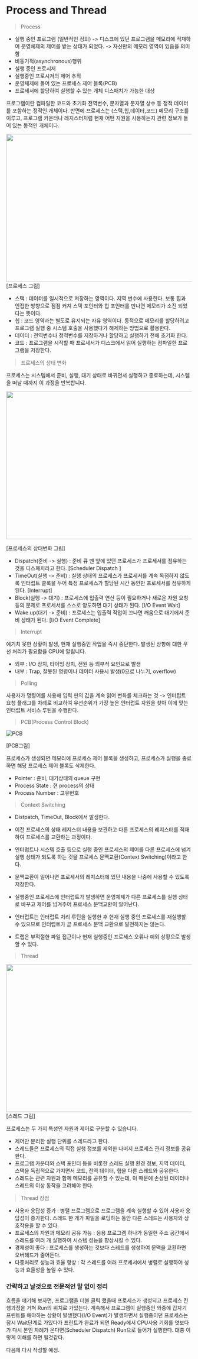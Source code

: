 # Process and Thread

> Process

* 실행 중인 프로그램 (일반적인 정의) -> 디스크에 있던 프로그램을 메모리에 적재하여 운영체제의 제어를 받는 상태가 되었다. -> 자신만의 메모리 영역이 있음을 의미함
* 비동기적(asynchronous)행위
* 실행 중인 프로시저
* 실행중인 프로시저의 제어 추적
* 운영체제에 들어 있는 프로세스 제어 블록(PCB)
* 프로세서에 할당하여 실행할 수 있는 개체 디스패치가 가능한 대상

프로그램이란 컴파일한 코드와 초기화 전역변수, 문자열과 문자열 상수 등 정적 데이터를 포함하는 정적인 개체이다.
반면에 프로세스는 (스택,힙,데이터,코드) 메모리 구조를 이루고, 프로그램 카운터나 레지스터처럼 현재 어떤 자원을 사용하는지 관련 정보가 들어 있는 동적인 개체이다.

<img src = "https://user-images.githubusercontent.com/62277037/143189374-98185866-3f5a-427f-86a2-7b0ca4c0b3b6.jpg" width="600" height="400"/>
[프로세스 그림]

* 스택 : 데이터를 일시적으로 저장하는 영역이다. 지역 변수에 사용한다. 보통 힙과 인접한 방향으로 점점 커져 스택 포인터와 힙 포인터를 만나면 메모리가 소진 되었다는 뜻이다.
* 힙 : 코드 영역과는 별도로 유지되는 자유 영역이다. 동적으로 메모리를 할당하려고 프로그램 실행 중 시스템 호출을 사용했다가 해제하는 방법으로 활용한다.
* 데이터 : 전역변수나 정적변수를 저장하거나 할당하고 실행하기 전에 초기화 한다.
* 코드 : 프로그램을 시작할 때 프로세서가 디스크에서 읽어 실행하는 컴파일한 프로그램을 저장한다.

> 프로세스의 상태 변화

프로세스는 시스템에서 준비, 실행, 대기 상태로 바뀌면서 실행하고 종료하는데, 시스템을 떠날 때까지 이 과정을 반복합니다.

<img src = "https://user-images.githubusercontent.com/62277037/143189377-d0ea5929-12f8-418c-accd-713a433fadeb.jpg" width="600" height="400"/>

[프로세스의 상태변화 그림]

* Dispatch(준비 -> 실행) : 준비 큐 맨 앞에 있던 프로세스가 프로세서를 점유하는 것을 디스패치라고 한다. [Scheduler Dispatch ]
* TimeOut(실행 -> 준비) : 실행 상태의 프로세스가 프로세서를 계속 독점하지 않도록 인터럽트 클록을 두어 특정 프로세스가 할당된 시간 동안만 프로세서를 점유하게 된다. [Interrupt]
* Block(실행 -> 대기) : 프로세스에 입출력 연산 등이 필요하거나 새로운 자원 요청 등의 문제로 프로세서를 스스로 양도하면 대기 상태가 된다. [I/O Event Wait]
* Wake up(대기 -> 준비) : 프로세스는 입출력 작업이 끄나면 깨움으로 대기에서 준비 상태가 된다. [I/O Event Complete]

> Interrupt

예기치 못한 상황이 발생, 현재 실행중인 작업을 즉시 중단한다. 발생된 상항에 대한 우선 처리가 필요함을 CPU에 알립니다.
* 외부 : I/O 장치, 타이밍 장치, 전원 등 외부적 요인으로 발생
* 내부 : Trap, 잘못된 명령이나 데이터 사용시 발생(0으로 나누기, overflow)

> Polling

사용자가 명령어를 사용해 입력 핀의 값을 계속 읽어 변화를 체크하는 것 -> 인터럽트 요청 플래그를 차례로 비교하여 우선순위가 가장 높은 인터럽트 자원을 찾아 이에 맞는 인터럽트 서비스 루틴을 수행한다.

> PCB(Process Control Block)

![PCB](https://user-images.githubusercontent.com/62277037/143189368-7facc539-2f05-4875-9417-f11e4e427e6a.PNG)

[PCB그림]

프로세스가 생성되면 메모리에 프로세스 제어 블록을 생성하고, 프로세스가 실행을 종료하면 해당 프로세스 제어 블록도 삭제한다.
* Pointer : 준비, 대기상태의 queue 구현
* Process State : 현 process의 상태
* Process Number : 고유번호

> Context Switching

* Distpatch, TimeOut, Block에서 발생한다.
* 이전 프로세스의 상태 레지스터 내용을 보관하고 다른 프로세스의 레지스터를 적재하여 프로세스를 교환하는 과정이다.
* 인터럽트나 시스템 호출 등으로 실행 중인 프로세스의 제어를 다른 프로세스에 넘겨 실행 상태가 되도록 하는 것을 프로세스 문맥교환(Context Switching)이라고 한다.
* 문맥교환이 일어나면 프로세서의 레지스터에 있던 내용을 나중에 사용할 수 있도록 저장한다.

* 실행중인 프로세스에 인터럽트가 발생하면 운영체제가 다른 프로세스를 실행 상태로 바꾸고 제어를 넘겨주어 프로세스 문맥교환이 일어난다.
* 인터럽트는 인터럽트 처리 루틴을 실행한 후 현재 실행 중인 프로세스를 재실행할 수 있으므로 인터럽트가 곧 프로세스 문맥 교환으로 발전하지는 않는다.
* 트랩은 부적절한 파일 접근이나 현재 실행중인 프로세스 오류나 예외 상황으로 발생할 수 있다.

> Thread

<img src = "https://user-images.githubusercontent.com/62277037/143189374-98185866-3f5a-427f-86a2-7b0ca4c0b3b6.jpg" width="600" height="400"/>
[스레드 그림]

프로세스는 두 가지 특성인 자원과 제어로 구분할 수 있습니다.
* 제어만 분리한 실행 단위를 스레드라고 한다.
* 스레드들은 프로세스의 직접 실행 정보를 제외한 나머지 프로세스 관리 정보를 공유한다.
* 프로그램 카운터와 스택 포인터 등을 비롯한 스레드 실행 환경 정보, 지역 데이터, 스택을 독립적으로 가지면서 코드, 전역 데이터, 힙을 다른 스레드와 공유한다.
* 스레드는 관련 자원과 함께 메모리를 공유할 수 있는데, 이 때문에 손상된 데이터나 스레드의 이상 동작을 고려해야 한다.

> Thread 장점

* 사용자 응답성 증가 : 병렬 프로그램으로 프로그램을 계속 실행할 수 있어 사용자 응답성이 증가한다. 스레드 한 개가 파일을 로딩하는 동안 다른 스레드는 사용자와 상호작용을 할 수 있다.
* 프로세스의 자원과 메모리 공유 가능 : 응용 프로그램 하나가 동일한 주소 공간에서 스레드를 여러 개 실행하여 시스템 성능을 향상시킬 수 있다.
* 경제성이 좋다 : 프로세스를 생성하는 것보다 스레드를 생성하여 문맥을 교환하면 오버헤드가 줄어든다.
* 다중처리로 성능과 효율 향상 : 각 스레드를 여러 프로세서에서 병렬로 실행하여 성능과 효율성을 높일 수 있다.


### 간략하고 날것으로 전문적인 말 없이 정리

흐름을 얘기해 보자면, 프로그램을 더블 클릭 했을때 프로세스가 생성되고 프로세스 진행과정을 거쳐 Run의 위치로 가있는다.
계속해서 프로그램이 실행중인 와중에 갑자기 프린트를 해야하는 상황이 발생했다(I/O Event)가 발생하면서 실행중이던 프로세스는 잠시 Wait단계로 가있다가 프린트가 완료가 되면 Ready에서
CPU사용 기회를 엿보다가 다시 본인 차례가 온다면(Scheduler Dispatch) Run으로 들어가 실행한다. 대충 이렇게 이해를 하면 될것같다.

다음에 다시 작성할 예정.
